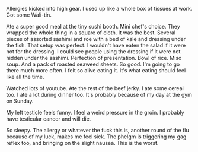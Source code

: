 Allergies kicked into high gear. I used up like a whole box of tissues at work. Got some Wali-tin.

Ate a super good meal at the tiny sushi booth. Mini chef's choice. They wrapped the whole thing in a square of cloth. It was the best. Several pieces of assorted sashimi and roe with a bed of kale and dressing under the fish. That setup was perfect. I wouldn't have eaten the salad if it were not for the dressing. I could see people using the dressing if it were not hidden under the sashimi. Perfection of presentation. Bowl of rice. Miso soup. And a pack of roasted seaweed sheets. So good. I'm going to go there much more often. I felt so alive eating it. It's what eating should feel like all the time.

Watched lots of youtube. Ate the rest of the beef jerky. I ate some cereal too. I ate a lot during dinner too. It's probably because of my day at the gym on Sunday.

My left testicle feels funny. I feel a weird pressure in the groin. I probably have testicular cancer and will die.

So sleepy. The allergy or whatever the fuck this is, another round of the flu because of my luck, makes me feel sick. The phelgm is triggering my gag reflex too, and bringing on the slight nausea. This is the worst.
